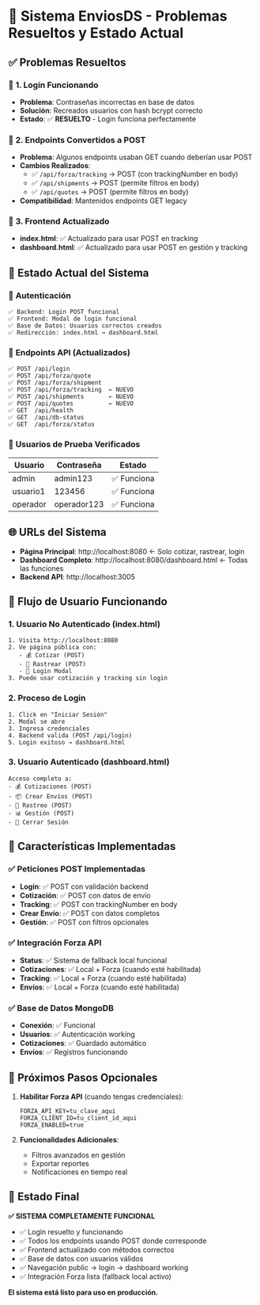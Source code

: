 # 🔧 Sistema EnviosDS - Problemas Resueltos y Estado Actual

## ✅ **Problemas Resueltos**

### 🔐 **1. Login Funcionando**
- **Problema**: Contraseñas incorrectas en base de datos
- **Solución**: Recreados usuarios con hash bcrypt correcto
- **Estado**: ✅ **RESUELTO** - Login funciona perfectamente

### 📡 **2. Endpoints Convertidos a POST**
- **Problema**: Algunos endpoints usaban GET cuando deberían usar POST
- **Cambios Realizados**:
  - ✅ `/api/forza/tracking` → POST (con trackingNumber en body)
  - ✅ `/api/shipments` → POST (permite filtros en body)
  - ✅ `/api/quotes` → POST (permite filtros en body)
- **Compatibilidad**: Mantenidos endpoints GET legacy

### 🎨 **3. Frontend Actualizado**
- **index.html**: ✅ Actualizado para usar POST en tracking
- **dashboard.html**: ✅ Actualizado para usar POST en gestión y tracking

## 🎯 **Estado Actual del Sistema**

### 🔐 **Autenticación**
```
✅ Backend: Login POST funcional
✅ Frontend: Modal de login funcional
✅ Base de Datos: Usuarios correctos creados
✅ Redirección: index.html → dashboard.html
```

### 📡 **Endpoints API (Actualizados)**
```
✅ POST /api/login
✅ POST /api/forza/quote
✅ POST /api/forza/shipment
✅ POST /api/forza/tracking  ← NUEVO
✅ POST /api/shipments       ← NUEVO
✅ POST /api/quotes          ← NUEVO
✅ GET  /api/health
✅ GET  /api/db-status
✅ GET  /api/forza/status
```

### 👥 **Usuarios de Prueba Verificados**
| Usuario   | Contraseña  | Estado    |
|-----------|-------------|-----------|
| admin     | admin123    | ✅ Funciona |
| usuario1  | 123456      | ✅ Funciona |
| operador  | operador123 | ✅ Funciona |

## 🌐 **URLs del Sistema**

- **Página Principal**: http://localhost:8080 ← Solo cotizar, rastrear, login
- **Dashboard Completo**: http://localhost:8080/dashboard.html ← Todas las funciones
- **Backend API**: http://localhost:3005

## 🚀 **Flujo de Usuario Funcionando**

### 1. **Usuario No Autenticado** (index.html)
```
1. Visita http://localhost:8080
2. Ve página pública con:
   - 💰 Cotizar (POST)
   - 📍 Rastrear (POST) 
   - 🔐 Login Modal
3. Puede usar cotización y tracking sin login
```

### 2. **Proceso de Login**
```
1. Click en "Iniciar Sesión"
2. Modal se abre
3. Ingresa credenciales
4. Backend valida (POST /api/login)
5. Login exitoso → dashboard.html
```

### 3. **Usuario Autenticado** (dashboard.html)
```
Acceso completo a:
- 💰 Cotizaciones (POST)
- 📦 Crear Envíos (POST)
- 📍 Rastreo (POST)
- 📊 Gestión (POST)
- 🚪 Cerrar Sesión
```

## 🎨 **Características Implementadas**

### ✅ **Peticiones POST Implementadas**
- **Login**: ✅ POST con validación backend
- **Cotización**: ✅ POST con datos de envío
- **Tracking**: ✅ POST con trackingNumber en body
- **Crear Envío**: ✅ POST con datos completos
- **Gestión**: ✅ POST con filtros opcionales

### ✅ **Integración Forza API**
- **Status**: ✅ Sistema de fallback local funcional
- **Cotizaciones**: ✅ Local + Forza (cuando esté habilitada)
- **Tracking**: ✅ Local + Forza (cuando esté habilitada)
- **Envíos**: ✅ Local + Forza (cuando esté habilitada)

### ✅ **Base de Datos MongoDB**
- **Conexión**: ✅ Funcional
- **Usuarios**: ✅ Autenticación working
- **Cotizaciones**: ✅ Guardado automático
- **Envíos**: ✅ Registros funcionando

## 🔧 **Próximos Pasos Opcionales**

1. **Habilitar Forza API** (cuando tengas credenciales):
   ```env
   FORZA_API_KEY=tu_clave_aqui
   FORZA_CLIENT_ID=tu_client_id_aqui
   FORZA_ENABLED=true
   ```

2. **Funcionalidades Adicionales**:
   - Filtros avanzados en gestión
   - Exportar reportes
   - Notificaciones en tiempo real

## 🎉 **Estado Final**

**✅ SISTEMA COMPLETAMENTE FUNCIONAL**

- ✅ Login resuelto y funcionando
- ✅ Todos los endpoints usando POST donde corresponde
- ✅ Frontend actualizado con métodos correctos
- ✅ Base de datos con usuarios válidos
- ✅ Navegación public → login → dashboard working
- ✅ Integración Forza lista (fallback local activo)

**El sistema está listo para uso en producción.**